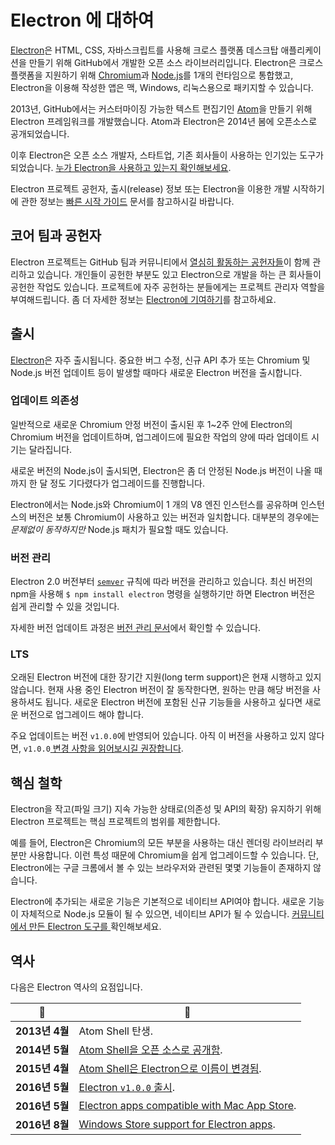 # Electron 에 대하여

[Electron](https://electronjs.org)은 HTML, CSS, 자바스크립트를 사용해 크로스 플랫폼 데스크탑 애플리케이션을 만들기 위해 GitHub에서 개발한 오픈 소스 라이브러리입니다. Electron은 크로스 플랫폼을 지원하기 위해 [Chromium](https://www.chromium.org/Home)과 [Node.js](https://nodejs.org)를 1개의 런타임으로 통합했고, Electron을 이용해 작성한 앱은 맥, Windows, 리눅스용으로 패키지할 수 있습니다.

2013년, GitHub에서는 커스터마이징 가능한 텍스트 편집기인 [Atom](https://atom.io)을 만들기 위해 Electron 프레임워크를 개발했습니다. Atom과 Electron은 2014년 봄에 오픈소스로 공개되었습니다.

이후 Electron은 오픈 소스 개발자, 스타트업, 기존 회사들이 사용하는 인기있는 도구가 되었습니다. [누가 Electron을 사용하고 있는지 확인해보세요](https://electronjs.org/apps).

Electron 프로젝트 공헌자, 출시(release) 정보 또는 Electron을 이용한 개발 시작하기에 관한 정보는 [빠른 시작 가이드](quick-start.md) 문서를 참고하시길 바랍니다.

## 코어 팀과 공헌자

Electron 프로젝트는 GitHub 팀과 커뮤니티에서 [열심히 활동하는 공헌자들](https://github.com/electron/electron/graphs/contributors)이 함께 관리하고 있습니다. 개인들이 공헌한 부분도 있고 Electron으로 개발을 하는 큰 회사들이 공헌한 작업도 있습니다. 프로젝트에 자주 공헌하는 분들에게는 프로젝트 관리자 역할을 부여해드립니다. 좀 더 자세한 정보는 [Electron에 기여하기](https://github.com/electron/electron/blob/master/CONTRIBUTING.md)를 참고하세요.

## 출시

[Electron](https://github.com/electron/electron/releases)은 자주 출시됩니다. 중요한 버그 수정, 신규 API 추가 또는 Chromium 및 Node.js 버전 업데이트 등이 발생할 때마다 새로운 Electron 버전을 출시합니다.

### 업데이트 의존성

일반적으로 새로운 Chromium 안정 버전이 출시된 후 1~2주 안에 Electron의 Chromium 버전을 업데이트하며, 업그레이드에 필요한 작업의 양에 따라 업데이트 시기는 달라집니다.

새로운 버전의 Node.js이 출시되면, Electron은 좀 더 안정된 Node.js 버전이 나올 때까지 한 달 정도 기다렸다가 업그레이드를 진행합니다.

Electron에서는 Node.js와 Chromium이 1 개의 V8 엔진 인스턴스를 공유하며 인스턴스의 버전은 보통 Chromium이 사용하고 있는 버전과 일치합니다. 대부분의 경우에는 *문제없이 동작하지만* Node.js 패치가 필요할 때도 있습니다.

### 버전 관리

Electron 2.0 버전부터 [`semver`](https://semver.org) 규칙에 따라 버전을 관리하고 있습니다. 최신 버전의 npm을 사용해 `$ npm install electron` 명령을 실행하기만 하면 Electron 버전은 쉽게 관리할 수 있을 것입니다.

자세한 버전 업데이트 과정은 [버전 관리 문서](electron-versioning.md)에서 확인할 수 있습니다.

### LTS

오래된 Electron 버전에 대한 장기간 지원(long term support)은 현재 시행하고 있지 않습니다. 현재 사용 중인 Electron 버전이 잘 동작한다면, 원하는 만큼 해당 버전을 사용하셔도 됩니다. 새로운 Electron 버전에 포함된 신규 기능들을 사용하고 싶다면 새로운 버전으로 업그레이드 해야 합니다.

주요 업데이트는 버전 `v1.0.0`에 반영되어 있습니다. 아직 이 버전을 사용하고 있지 않다면, `v1.0.0`[ 변경 사항을 읽어보시길 권장합니다](https://electronjs.org/blog/electron-1-0).

## 핵심 철학

Electron을 작고(파일 크기) 지속 가능한 상태로(의존성 및 API의 확장) 유지하기 위해 Electron 프로젝트는 핵심 프로젝트의 범위를 제한합니다.

예를 들어, Electron은 Chromium의 모든 부분을 사용하는 대신 렌더링 라이브러리 부분만 사용합니다. 이런 특성 때문에 Chromium을 쉽게 업그레이드할 수 있습니다. 단, Electron에는 구글 크롬에서 볼 수 있는 브라우저와 관련된 몇몇 기능들이 존재하지 않습니다.

Electron에 추가되는 새로운 기능은 기본적으로 네이티브 API여야 합니다. 새로운 기능이 자체적으로 Node.js 모듈이 될 수 있으면, 네이티브 API가 될 수 있습니다. [커뮤니티에서 만든 Electron 도구를 ](https://electronjs.org/community)확인해보세요.

## 역사

다음은 Electron 역사의 요점입니다.

| 📆            | 🎉                                                                                       |
| ------------ | --------------------------------------------------------------------------------------- |
| **2013년 4월** | Atom Shell 탄생.                                                                          |
| **2014년 5월** | [Atom Shell을 오픈 소스로 공개함](https://blog.atom.io/2014/05/06/atom-is-now-open-source.html). |
| **2015년 4월** | [Atom Shell은 Electron으로 이름이 변경됨](https://github.com/electron/electron/pull/1389).       |
| **2016년 5월** | [Electron `v1.0.0` 출시](https://electronjs.org/blog/electron-1-0).                       |
| **2016년 5월** | [Electron apps compatible with Mac App Store](mac-app-store-submission-guide.md).       |
| **2016년 8월** | [Windows Store support for Electron apps](windows-store-guide.md).                      |